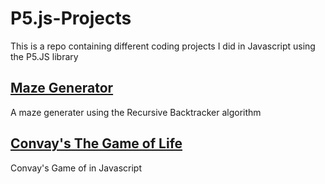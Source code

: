 # P5.js-Projects
This is a repo containing different coding projects I did in Javascript using the P5.JS library

## [Maze Generator](https://burgerbob00.github.io/P5.js-Projects/MazeGenerator/)
A maze generater using the Recursive Backtracker algorithm

## [Convay's The Game of Life](https://burgerbob00.github.io/P5.js-Projects/The%20Game%20Of%20Life/)
Convay's Game of in Javascript
